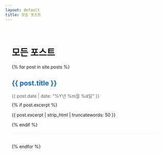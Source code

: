 ```yaml
---
layout: default
title: 모든 포스트
---
```


<div style="max-width: 800px; margin: 0 auto; padding: 20px;">

# 모든 포스트

{% for post in site.posts %}
<div style="margin-bottom: 30px; padding-bottom: 20px; border-bottom: 1px solid #eee;">
  <h2><a href="{{ post.url }}" style="text-decoration: none; color: #0366d6;">{{ post.title }}</a></h2>
  <p style="color: #666; font-size: 14px; margin: 10px 0;">{{ post.date | date: "%Y년 %m월 %d일" }}</p>
  {% if post.excerpt %}
    <p>{{ post.excerpt | strip_html | truncatewords: 50 }}</p>
  {% endif %}
</div>
{% endfor %}

</div>
